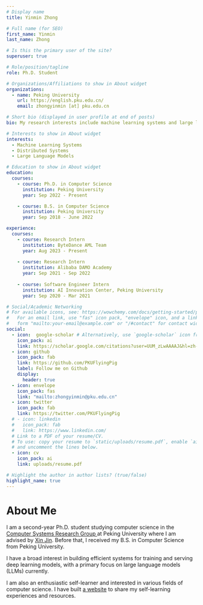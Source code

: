 ```yaml
---
# Display name
title: Yinmin Zhong

# Full name (for SEO)
first_name: Yinmin
last_name: Zhong

# Is this the primary user of the site?
superuser: true

# Role/position/tagline
role: Ph.D. Student

# Organizations/Affiliations to show in About widget
organizations:
  - name: Peking University
    url: https://english.pku.edu.cn/
    email: zhongyinmin [at] pku.edu.cn

# Short bio (displayed in user profile at end of posts)
bio: My research interests include machine learning systems and large language models.

# Interests to show in About widget
interests:
  - Machine Learning Systems
  - Distributed Systems
  - Large Language Models

# Education to show in About widget
education:
  courses:
    - course: Ph.D. in Computer Science
      institution: Peking University
      year: Sep 2022 - Present

    - course: B.S. in Computer Science
      institution: Peking University
      year: Sep 2018 - June 2022

experience:
  courses:
    - course: Research Intern
      institution: ByteDance AML Team
      year: Aug 2023 - Present
    
    - course: Research Intern
      institution: Alibaba DAMO Academy
      year: Sep 2021 - Sep 2022
    
    - course: Software Engineer Intern
      institution: AI Innovation Center, Peking University
      year: Sep 2020 - Mar 2021

# Social/Academic Networking
# For available icons, see: https://wowchemy.com/docs/getting-started/page-builder/#icons
#   For an email link, use "fas" icon pack, "envelope" icon, and a link in the
#   form "mailto:your-email@example.com" or "/#contact" for contact widget.
social:
  - icon:  google-scholar # Alternatively, use `google-scholar` icon from `ai` icon pack
    icon_pack: ai
    link: https://scholar.google.com/citations?user=UUM_zLwAAAAJ&hl=zh-CN&oi=ao
  - icon: github
    icon_pack: fab
    link: https://github.com/PKUFlyingPig
    label: Follow me on Github
    display:
      header: true
  - icon: envelope
    icon_pack: fas
    link: "mailto:zhongyinmin@pku.edu.cn"
  - icon: twitter
    icon_pack: fab
    link: https://twitter.com/PKUFlyingPig
  # - icon: linkedin
  #   icon_pack: fab
  #   link: https://www.linkedin.com/
  # Link to a PDF of your resume/CV.
  # To use: copy your resume to `static/uploads/resume.pdf`, enable `ai` icons in `params.yaml`,
  # and uncomment the lines below.
  - icon: cv
    icon_pack: ai
    link: uploads/resume.pdf

# Highlight the author in author lists? (true/false)
highlight_name: true
---
```


<h1> About Me </h1>
I am a second-year Ph.D. student studying computer science in the <a href=https://github.com/pkusys> Computer Systems Research Group </a> at Peking University where I am advised by <a href=https://xinjin.github.io> Xin Jin</a>. Before that, I received my B.S. in Computer Science from Peking University.

I have a broad interest in building efficient systems for training and serving deep learning models, with a primary focus on large language models (LLMs) currently.

I am also an enthusiastic self-learner and interested in various fields of computer science. I have built [a website](https://csdiy.wiki/en) to share my self-learning experiences and resources. 
